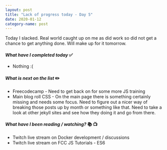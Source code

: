 ```yaml
---
layout: post
title: "Lack of progress today - Day 5"
date: 2020-01-12
category-name: post
---
```


Today I slacked.  Real world caught up on me as did work so did not get a chance to get anything done.  Will make up for it tomorrow.

#### ***What have I completed today*** :white_check_mark:

- Nothing :(

#### ***What is next on the list*** :pencil2:

- Freecodecamp - Need to get back on for some more JS training
- Main blog roll CSS - On the main page there is something certainly missing and needs some focus.  Need to figure out a nicer way of breaking those posts up by month or something like that.  Need to take a look at other jekyll sites and see how they doing it and go from there.

#### ***What have I been reading / watching?*** :books: :tv:

- Twitch live stream on Docker development / discussions
- Twitch live stream on FCC JS Tutorials - ES6

